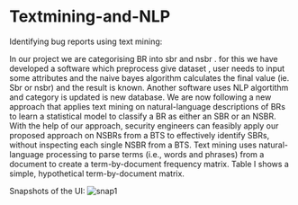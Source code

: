 # Textmining-and-NLP
Identifying bug reports using text mining:

In our project we are categorising BR into sbr and nsbr . for this we have developed a software which
preprocess give dataset , user needs to input some attributes and the naive bayes algorithm calculates the
final value (ie. Sbr or nsbr) and the result is known. Another software uses NLP algortithm and category is
updated is new database.
We are now following a new approach that applies text mining on natural-language descriptions of BRs to
learn a statistical model to classify a BR as either an SBR or an NSBR. With the help of our approach,
security engineers can feasibly apply our proposed approach on NSBRs from a BTS to effectively identify
SBRs, without inspecting each single NSBR from a BTS.
Text mining uses natural-language processing to parse terms (i.e., words and phrases) from a document to
create a term-by-document frequency matrix. Table I shows a simple, hypothetical term-by-document
matrix.

Snapshots of the UI:
![snap1](https://cloud.githubusercontent.com/assets/5901681/10014871/49f9289e-60ea-11e5-9e9c-94a8782cfab3.png)
